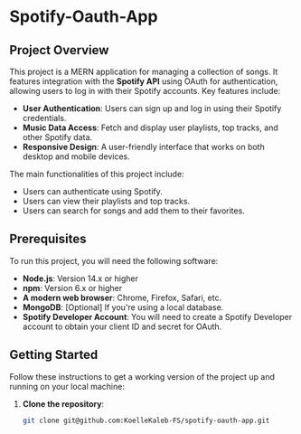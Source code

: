 # Spotify-Oauth-App

## Project Overview
This project is a MERN application for managing a collection of songs. It features integration with the **Spotify API** using OAuth for authentication, allowing users to log in with their Spotify accounts. Key features include:
- **User Authentication**: Users can sign up and log in using their Spotify credentials.
- **Music Data Access**: Fetch and display user playlists, top tracks, and other Spotify data.
- **Responsive Design**: A user-friendly interface that works on both desktop and mobile devices.

The main functionalities of this project include:
- Users can authenticate using Spotify.
- Users can view their playlists and top tracks.
- Users can search for songs and add them to their favorites.

## Prerequisites
To run this project, you will need the following software:
- **Node.js**: Version 14.x or higher
- **npm**: Version 6.x or higher
- **A modern web browser**: Chrome, Firefox, Safari, etc.
- **MongoDB**: [Optional] If you're using a local database.
- **Spotify Developer Account**: You will need to create a Spotify Developer account to obtain your client ID and secret for OAuth.

## Getting Started
Follow these instructions to get a working version of the project up and running on your local machine:

1. **Clone the repository**:
   ```bash
   git clone git@github.com:KoelleKaleb-FS/spotify-oauth-app.git
